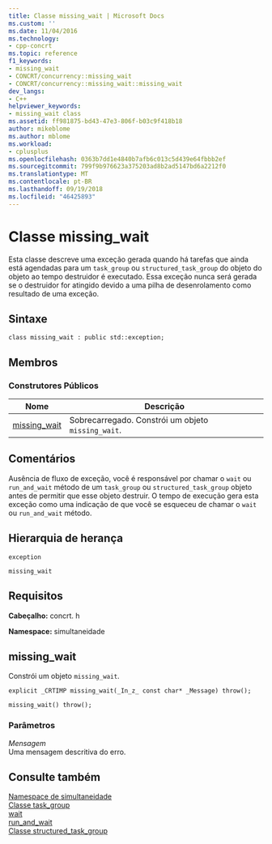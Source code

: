 ```yaml
---
title: Classe missing_wait | Microsoft Docs
ms.custom: ''
ms.date: 11/04/2016
ms.technology:
- cpp-concrt
ms.topic: reference
f1_keywords:
- missing_wait
- CONCRT/concurrency::missing_wait
- CONCRT/concurrency::missing_wait::missing_wait
dev_langs:
- C++
helpviewer_keywords:
- missing_wait class
ms.assetid: ff981875-bd43-47e3-806f-b03c9f418b18
author: mikeblome
ms.author: mblome
ms.workload:
- cplusplus
ms.openlocfilehash: 0363b7dd1e4840b7afb6c013c5d439e64fbbb2ef
ms.sourcegitcommit: 799f9b976623a375203ad8b2ad5147bd6a2212f0
ms.translationtype: MT
ms.contentlocale: pt-BR
ms.lasthandoff: 09/19/2018
ms.locfileid: "46425893"
---
```

# <a name="missingwait-class"></a>Classe missing_wait

Esta classe descreve uma exceção gerada quando há tarefas que ainda está agendadas para um `task_group` ou `structured_task_group` do objeto do objeto ao tempo destruidor é executado. Essa exceção nunca será gerada se o destruidor for atingido devido a uma pilha de desenrolamento como resultado de uma exceção.

## <a name="syntax"></a>Sintaxe

```
class missing_wait : public std::exception;
```

## <a name="members"></a>Membros

### <a name="public-constructors"></a>Construtores Públicos

|Nome|Descrição|
|----------|-----------------|
|[missing_wait](#ctor)|Sobrecarregado. Constrói um objeto `missing_wait`.|

## <a name="remarks"></a>Comentários

Ausência de fluxo de exceção, você é responsável por chamar o `wait` ou `run_and_wait` método de um `task_group` ou `structured_task_group` objeto antes de permitir que esse objeto destruir. O tempo de execução gera esta exceção como uma indicação de que você se esqueceu de chamar o `wait` ou `run_and_wait` método.

## <a name="inheritance-hierarchy"></a>Hierarquia de herança

`exception`

`missing_wait`

## <a name="requirements"></a>Requisitos

**Cabeçalho:** concrt. h

**Namespace:** simultaneidade

##  <a name="ctor"></a> missing_wait

Constrói um objeto `missing_wait`.

```
explicit _CRTIMP missing_wait(_In_z_ const char* _Message) throw();

missing_wait() throw();
```

### <a name="parameters"></a>Parâmetros

*Mensagem*<br/>
Uma mensagem descritiva do erro.

## <a name="see-also"></a>Consulte também

[Namespace de simultaneidade](concurrency-namespace.md)<br/>
[Classe task_group](task-group-class.md)<br/>
[wait](task-group-class.md)<br/>
[run_and_wait](task-group-class.md)<br/>
[Classe structured_task_group](structured-task-group-class.md)
